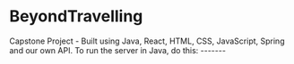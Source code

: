 # BeyondTravelling
Capstone Project - Built using Java, React, HTML, CSS, JavaScript, Spring and our own API.
To run the server in Java, do this: -------
